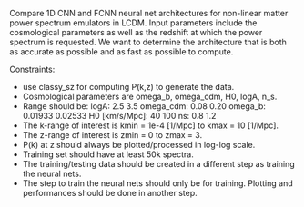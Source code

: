 
Compare 1D CNN and FCNN neural net architectures for non-linear matter power spectrum emulators in LCDM.
Input parameters include the cosmological parameters as well as the redshift at which the power spectrum is requested.
We want to determine the architecture that is both as accurate as possible and as fast as possible to compute.

Constraints:
- use classy_sz for computing P(k,z) to generate the data.
- Cosmological parameters are omega_b, omega_cdm, H0, logA, n_s. 
- Range should be: 
logA: 2.5 3.5
omega_cdm: 0.08 0.20
omega_b: 0.01933 0.02533
H0 [km/s/Mpc]: 40 100
ns: 0.8 1.2
- The k-range of interest is kmin = 1e-4 [1/Mpc] to kmax = 10 [1/Mpc].
- The z-range of interest is zmin = 0 to zmax = 3.
- P(k) at z should always be plotted/processed in log-log scale.
- Training set should have at least 50k spectra.
- The training/testing data should be created in a different step as training the neural nets.
- The step to train the neural nets should only be for training. Plotting and performances should be done in another step.
